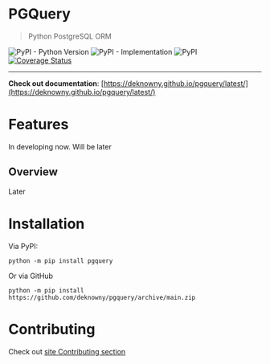 # PGQuery
> Python PostgreSQL ORM

![PyPI - Python Version](https://img.shields.io/pypi/pyversions/pgquery)
![PyPI - Implementation](https://img.shields.io/pypi/implementation/pgquery)
![PyPI](https://img.shields.io/pypi/v/pgquery)
[![Coverage Status](https://coveralls.io/repos/github/deknowny/pgquery/badge.svg?branch=main)](https://coveralls.io/github/deknowny/pgquery?branch=main)
***
__**Check out documentation**__: [https://deknowny.github.io/pgquery/latest/](https://deknowny.github.io/pgquery/latest/)

# Features
In developing now. Will be later
## Overview
Later

# Installation
Via PyPI:
```shell
python -m pip install pgquery
```
Or via GitHub
```shell
python -m pip install https://github.com/deknowny/pgquery/archive/main.zip
```
# Contributing
Check out [site Contributing section](https://deknowny.github.io/pgquery/latest/contributing/)
